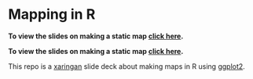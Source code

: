 # Mapping in R

**To view the slides on making a static map [click here](https://mattkerlogue.github.io/mapping-in-r/static_map.html).**

**To view the slides on making a static map [click here](https://mattkerlogue.github.io/mapping-in-r/interactive_map_full.html).**

This repo is a [xaringan](https://slides.yihui.name/xaringan/#1) slide deck about making maps in R using [ggplot2](https://ggplot2.tidyverse.org/).
